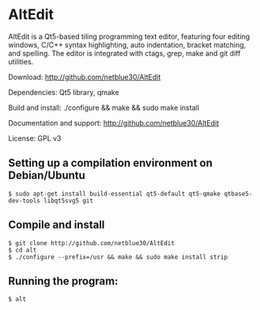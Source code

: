 # AltEdit

AltEdit is a Qt5-based tiling programming text editor, featuring four editing windows, C/C++ syntax highlighting,
auto indentation, bracket matching, and spelling. The editor is integrated with ctags, grep, make and git diff utilities.

Download: http://github.com/netblue30/AltEdit

Dependencies: Qt5 library, qmake

Build and install: ./configure && make && sudo make install

Documentation and support: http://github.com/netblue30/AltEdit

License: GPL v3

## Setting up a compilation environment on Debian/Ubuntu
`````
$ sudo apt-get install build-essential qt5-default qt5-qmake qtbase5-dev-tools libqt5svg5 git
`````

## Compile and install
`````
$ git clone http://github.com/netblue30/AltEdit
$ cd alt
$ ./configure --prefix=/usr && make && sudo make install strip
`````

## Running the program:
`````
$ alt
`````
